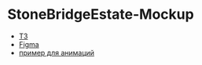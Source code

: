 # StoneBridgeEstate-Mockup
- [ТЗ](https://docs.google.com/document/d/11VIaQ7AdXTKZV8ziy90CiFy_vbUuQuuNjoMI8MTZm6E/edit)
- [Figma](https://www.figma.com/file/D3NBvBL7UgSG9nvCKQTkd8/stone-bridge?type=design&node-id=80-2&mode=design&t=tZFXIlKX8f9q3HPq-0)
- [пример для анимаций](http://www.caever.com.au/services)
